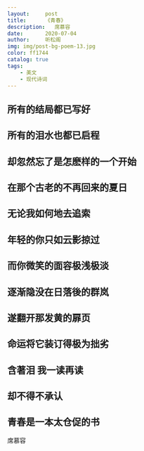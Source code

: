 ```yaml
---
layout:     post
title:      《青春》
description:   席慕容
date:       2020-07-04
author:     听松阁
img: img/post-bg-poem-13.jpg
color: ff1744
catalog: true
tags:
    - 美文
    - 现代诗词
---
```


## 所有的结局都已写好

## 所有的泪水也都已启程

## 却忽然忘了是怎麽样的一个开始

## 在那个古老的不再回来的夏日

## 无论我如何地去追索

## 年轻的你只如云影掠过

## 而你微笑的面容极浅极淡

## 逐渐隐没在日落後的群岚

## 遂翻开那发黄的扉页

## 命运将它装订得极为拙劣

## 含著泪 我一读再读

## 却不得不承认

## 青春是一本太仓促的书

席慕容